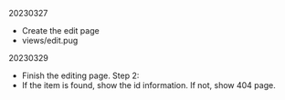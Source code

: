 
20230327

- Create the edit page
- views/edit.pug

20230329

- Finish the editing page. 
Step 2:
- If the item is found, show the id information. If not, show 404 page.
